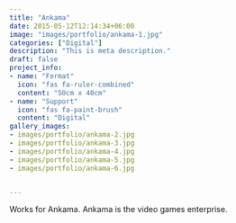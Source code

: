 ```yaml
---
title: "Ankama"
date: 2015-05-12T12:14:34+06:00
image: "images/portfolio/ankama-1.jpg"
categories: ["Digital"]
description: "This is meta description."
draft: false
project_info:
- name: "Format"
  icon: "fas fa-ruler-combined"
  content: "50cm x 40cm"
- name: "Support"
  icon: "fas fa-paint-brush"
  content: "Digital"
gallery_images:
- images/portfolio/ankama-2.jpg
- images/portfolio/ankama-3.jpg
- images/portfolio/ankama-4.jpg
- images/portfolio/ankama-5.jpg
- images/portfolio/ankama-6.jpg


---
```


Works for Ankama. Ankama is the video games enterprise.
